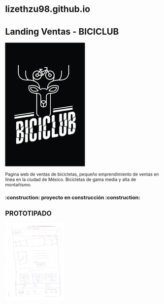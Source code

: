 
# lizethzu98.github.io
<h1 aling="center">Landing Ventas - BICICLUB </h1>

<img class="img-logo" src="/proyecto Biciclub/img/HISTORIA DE IG NEGRO.jpg" class="logo" alt=logotipo height="400"/>

Pagina web de ventas de bicicletas, pequeño emprendimiento de ventas en línea en la ciudad de México. Bicicletas de gama media y alta de montañismo.
<h3 aling="center">:construction: proyecto en construcción :construction: </h3>

<h2 aling="center">PROTOTIPADO </h2>
<img class="img-logo" src="/proyecto Biciclub/img/Prototipado Simple-1.png" class="logo" alt=logotipo height="250"/>